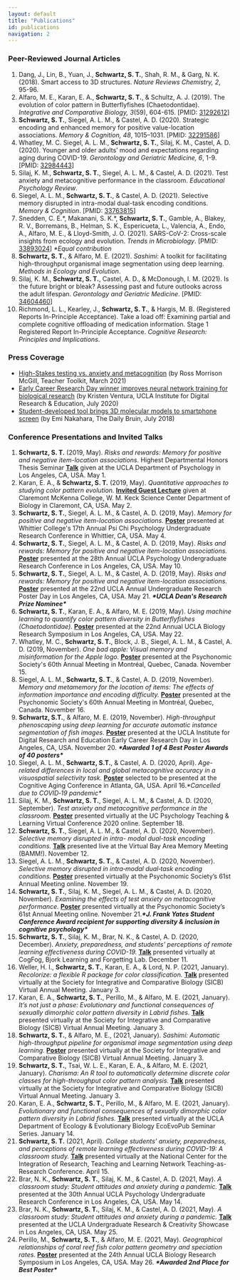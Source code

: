```yaml
---
layout: default
title: "Publications"
id: publications
navigation: 2
---
```


### Peer-Reviewed Journal Articles
<ol class="reversed">
    <li>Dang, J., Lin, B., Yuan, J., <strong>Schwartz, S. T.</strong>, Shah, R. M., & Garg, N. K. (2018). Smart access to 3D structures. <em>Nature Reviews Chemistry, 2</em>, 95-96. <a class="invisible" href="https://doi.org/10.1038/s41570-018-0021-y" target="_blank"><i class="ai ai-doi ai"></i></a> <a class="invisible" href="https://www.researchgate.net/profile/Shawn_Schwartz/publication/326039761_Smart_access_to_3D_structures/links/5eb4796aa6fdcc1f1dc8166e/Smart-access-to-3D-structures.pdf" target="_blank"><i class="fa fa-file-pdf-o"></i></a></li>
    <li>Alfaro, M. E., Karan, E. A., <strong>Schwartz, S. T.</strong>, & Schultz, A. J. (2019). The evolution of color pattern in Butterflyfishes (Chaetodontidae). <em>Integrative and Comparative Biology, 3</em>(59), 604-615. <a class="invisible" href="https://doi.org/10.1093/icb/icz119" target="_blank"><i class="ai ai-doi ai"></i></a> <a class="invisible" href="https://www.researchgate.net/profile/Shawn_Schwartz/publication/334441506_The_Evolution_of_Color_Pattern_in_Butterflyfishes_Chaetodontidae/links/5eb47c9392851cd50da12106/The-Evolution-of-Color-Pattern-in-Butterflyfishes-Chaetodontidae.pdf" target="_blank"><i class="fa fa-file-pdf-o"></i></a>[PMID: <a href="https://pubmed.ncbi.nlm.nih.gov/31292612/" target="_blank">31292612</a>]</li>
    <li><strong>Schwartz, S. T.</strong>, Siegel, A. L. M., & Castel, A. D. (2020). Strategic encoding and enhanced memory for positive value-location associations. <em>Memory & Cognition, 48</em>, 1015–1031. <a class="invisible" href="https://doi.org/10.3758/s13421-020-01034-4" target="_blank"><i class="ai ai-doi ai"></i></a> <a class="invisible" href="https://www.researchgate.net/profile/Shawn_Schwartz/publication/340626403_Strategic_encoding_and_enhanced_memory_for_positive_value-location_associations/links/5f1e8f6a45851515ef4d5bd6/Strategic-encoding-and-enhanced-memory-for-positive-value-location-associations.pdf" target="_blank"><i class="fa fa-file-pdf-o"></i></a> [PMID: <a href="https://pubmed.ncbi.nlm.nih.gov/32291586/" target="_blank">32291586</a>]</li>
    <li>Whatley, M. C. Siegel, A. L. M., <strong>Schwartz, S. T.</strong>, Silaj, K. M., Castel, A. D. (2020).  Younger and older adults’ mood and expectations regarding aging during COVID-19. <em>Gerontology and Geriatric Medicine, 6</em>, 1-9. <a class="invisible" href="https://doi.org/10.1177%2F2333721420960259" target="_blank"><i class="ai ai-doi ai"></i></a> <a class="invisible" href="https://journals.sagepub.com/doi/pdf/10.1177/2333721420960259" target="_blank"><i class="fa fa-file-pdf-o"></i></a> [PMID: <a href="https://pubmed.ncbi.nlm.nih.gov/32984443/" target="_blank">32984443</a>]</li>
    <li>Silaj, K. M., <strong>Schwartz, S. T.</strong>, Siegel, A. L. M., & Castel, A. D. (2021). Test anxiety and metacognitive performance in the classroom. <em>Educational Psychology Review</em>. <a class="invisible" href="https://doi.org/10.1007/s10648-021-09598-6" target="_blank"><i class="ai ai-doi ai"></i></a> <a class="invisible" href="https://www.researchgate.net/publication/350157412_Test_Anxiety_and_Metacognitive_Performance_in_the_Classroom" target="_blank"><i class="fa fa-file-pdf-o"></i></a></li>
    <li>Siegel, A. L. M., <strong>Schwartz, S. T.</strong>, & Castel, A. D. (2021). Selective memory disrupted in intra-modal dual-task encoding conditions. <em>Memory & Cognition</em>. <a class="invisible" href="https://doi.org/10.3758/s13421-021-01166-1" target="_blank"><i class="ai ai-doi ai"></i></a> <a class="invisible" href="https://www.researchgate.net/publication/350358408_Selective_memory_disrupted_in_intra-modal_dual-task_encoding_conditions" target="_blank"><i class="fa fa-file-pdf-o"></i></a>[PMID: <a href="https://pubmed.ncbi.nlm.nih.gov/33763815/" target="_blank">33763815</a>]</li>
    <li>Snedden, C. E.*, Makanani, S. K.*, <strong>Schwartz, S. T.</strong>, Gamble, A., Blakey, R. V., Borremans, B., Helman, S. K., Espericueta, L., Valencia, A., Endo, A., Alfaro, M. E., & Lloyd-Smith, J. O. (2021). SARS-CoV-2: Cross-scale insights from ecology and evolution. <em>Trends in Microbiology</em>. <a class="invisible" href="http://dx.doi.org/10.1016/j.tim.2021.03.013" target="_blank"><i class="ai ai-doi ai"></i></a> <a class="invisible" href="https://www.researchgate.net/publication/350415869_SARS-CoV-2_Cross-scale_Insights_from_Ecology_and_Evolution" target="_blank"><i class="fa fa-file-pdf-o"></i></a> [PMID: <a href="https://pubmed.ncbi.nlm.nih.gov/33893024/" target="_blank">33893024</a>]<em> *Equal contribution</em></li>
    <li><strong>Schwartz, S. T.</strong>, & Alfaro, M. E. (2021). <em>Sashimi</em>: A toolkit for facilitating high-throughput organismal image segmentation using deep learning. <em>Methods in Ecology and Evolution</em>. <a class="invisible" href="https://doi.org/10.1111/2041-210X.13712" target="_blank"><i class="ai ai-doi ai"></i></a> <a class="invisible" href="https://www.researchgate.net/publication/354405611_Sashimi_A_toolkit_for_facilitating_high-throughput_organismal_image_segmentation_using_deep_learning" target="_blank"><i class="fa fa-file-pdf-o"></i></a></li>
    <li>Silaj, K. M., <strong>Schwartz, S. T.</strong>, Castel, A. D., & McDonough, I. M. (2021). Is the future bright or bleak? Assessing past and future outlooks across the adult lifespan. <em>Gerontology and Geriatric Medicine</em>. <a class="invisible" href="https://doi.org/10.1177/23337214211046080" target="_blank"><i class="ai ai-doi ai"></i></a> <a class="invisible" href="https://www.researchgate.net/publication/354888016_Is_the_Future_Bright_or_Bleak_Assessing_Past_and_Future_Outlooks_Across_the_Adult_Lifespan" target="_blank"><i class="fa fa-file-pdf-o"></i></a> [PMID: <a href="https://pubmed.ncbi.nlm.nih.gov/34604460/" target="_blank">34604460</a>]</li>
    <li>Richmond, L. L., Kearley, J., <strong>Schwartz, S. T.</strong>, & Hargis, M. B. (Registered Reports In-Principle Acceptance). Take a load off: Examining partial and complete cognitive offloading of medication information. Stage 1 Registered Report In-Principle Acceptance. <em>Cognitive Research: Principles and Implications</em>.</li>
</ol>

### Press Coverage
 - [High-Stakes testing vs. anxiety and metacognition](https://www.teachertoolkit.co.uk/2021/03/30/test-anxiety/) (by Ross Morrison McGill, Teacher Toolkit, March 2021)
 - [Early Career Research Day winner improves neural network training for biological research](https://idre.ucla.edu/featured/early-career-research-day-winner-improves-neural-network-training-for-biological-research) (by Kristen Ventura, UCLA Institute for Digital Research &amp; Education, July 2020)
 - [Student-developed tool brings 3D molecular models to smartphone screen](https://dailybruin.com/2018/07/30/student-developed-tool-brings-3d-molecular-models-to-smartphone-screen/) (by Emi Nakahara, The Daily Bruin, July 2018)

### Conference Presentations and Invited Talks
<ol class="reversed">
    <li><strong>Schwartz, S. T.</strong> (2019, May). <em>Risks and rewards: Memory for positive and negative item-location associations.</em> Highest Departmental Honors Thesis Seminar <strong><u>Talk</u></strong> given at the UCLA Department of Psychology in Los Angeles, CA, USA. May 1.</li>
    <li>Karan, E. A., & <strong>Schwartz, S. T.</strong> (2019, May). <em>Quantitative approaches to studying color pattern evolution.</em> <strong><u>Invited Guest Lecture</u></strong> given at Claremont McKenna College, W. M. Keck Science Center Department of Biology in Claremont, CA, USA. May 2.</li>
    <li><strong>Schwartz, S. T.</strong>, Siegel, A. L. M., & Castel, A. D. (2019, May). <em>Memory for positive and negative item-location associations.</em> <strong><u>Poster</u></strong> presented at Whittier College's 17th Annual Psi Chi Psychology Undergraduate Research Conference in Whittier, CA, USA. May 4.</li>
    <li><strong>Schwartz, S. T.</strong>, Siegel, A. L. M., & Castel, A. D. (2019, May). <em>Risks and rewards: Memory for positive and negative item-location associations.</em> <strong><u>Poster</u></strong> presented at the 28th Annual UCLA Psychology Undergraduate Research Conference in Los Angeles, CA, USA. May 10.</li>
    <li><strong>Schwartz, S. T.</strong>, Siegel, A. L. M., & Castel, A. D. (2019, May). <em>Risks and rewards: Memory for positive and negative item-location associations.</em> <strong><u>Poster</u></strong> presented at the 22nd UCLA Annual Undergraduate Research Poster Day in Los Angeles, CA, USA. May 21. <strong><em>*UCLA Dean's Research Prize Nominee*</em></strong></li>
    <li><strong>Schwartz, S. T.</strong>, Karan, E. A., & Alfaro, M. E. (2019, May). <em>Using machine learning to quantify color pattern diversity in Butterflyfishes (Chaetodontidae).</em> <strong><u>Poster</u></strong> presented at the 22nd Annual UCLA Biology Research Symposium in Los Angeles, CA, USA. May 22.</li>
    <li>Whatley, M. C., <strong>Schwartz, S. T.</strong>, Block, J. B., Siegel, A. L. M., & Castel, A. D. (2019, November). <em>One bad apple: Visual memory and misinformation for the Apple logo.</em> <strong><u>Poster</u></strong> presented at the Psychonomic Society's 60th Annual Meeting in Montréal, Quebec, Canada. November 15.</li>
    <li>Siegel, A. L. M., <strong>Schwartz, S. T.</strong>, & Castel, A. D. (2019, November). <em>Memory and metamemory for the location of items: The effects of information importance and encoding difficulty.</em> <strong><u>Poster</u></strong> presented at the Psychonomic Society's 60th Annual Meeting in Montréal, Quebec, Canada. November 16.</li>
    <li><strong>Schwartz, S.T.</strong>, & Alfaro, M. E. (2019, November). <em>High-throughput phenoscaping using deep learning for accurate automatic instance segmentation of fish images.</em> <strong><u>Poster</u></strong> presented at the UCLA Institute for Digital Research and Education Early Career Research Day in Los Angeles, CA, USA. November 20. <strong><em>*Awarded 1 of 4 Best Poster Awards of 40 posters*</em></strong></li>
    <li>Siegel, A. L. M., <strong>Schwartz, S.T.</strong>, & Castel, A. D. (2020, April). <em>Age-related differences in local and global metacognitive accuracy in a visuospatial selectivity task.</em> <strong><u>Poster</u></strong> selected to be presented at the Cognitive Aging Conference in Atlanta, GA, USA. April 16.<em>*Cancelled due to COVID‐19 pandemic*</em></li>
    <li>Silaj, K. M., <strong>Schwartz, S. T.</strong>, Siegel, A. L. M., & Castel, A. D. (2020, September). <em>Test anxiety and metacognitive performance in the classroom.</em> <strong><u>Poster</u></strong> presented virtually at the UC Psychology Teaching & Learning Virtual Conference 2020 online. September 18.</li>
    <li><strong>Schwartz, S. T.</strong>, Siegel, A. L. M., & Castel, A. D. (2020, November). <em>Selective memory disrupted in intra- modal dual-task encoding conditions.</em> <strong><u>Talk</u></strong> presented live at the Virtual Bay Area Memory Meeting (BAMM!). November 12.</li>
    <li>Siegel, A. L. M., <strong>Schwartz, S. T.</strong>, & Castel, A. D. (2020, November). <em>Selective memory disrupted in intra‐modal dual‐task encoding conditions.</em> <strong><u>Poster</u></strong> presented virtually at the Psychonomic Society’s 61st Annual Meeting online. November 19.</li>
    <li><strong>Schwartz, S. T.</strong>, Silaj, K. M., Siegel, A. L. M., & Castel, A. D. (2020, November). <em>Examining the effects of test anxiety on metacognitive performance.</em> <strong><u>Poster</u></strong> presented virtually at the Psychonomic Society’s 61st Annual Meeting online. November 21.<strong><em>*J. Frank Yates Student Conference Award recipient for supporting diversity & inclusion in cognitive psychology*</em></strong></li>
    <li><strong>Schwartz, S. T.</strong>, Silaj, K. M., Brar, N. K., & Castel, A. D. (2020, December). <em>Anxiety, preparedness, and students’ perceptions of remote learning effectiveness during COVID-19.</em> <strong><u>Talk</u></strong> presented virtually at CogFog, Bjork Learning and Forgetting Lab. December 11.</li>
    <li>Weller, H. I., <strong>Schwartz, S. T.</strong>, Karan, E. A., & Lord, N. P. (2021, January). <em>Recolorize: a flexible R package for color classification.</em> <strong><u>Talk</u></strong> presented virtually at the Society for Integrative and Comparative Biology (SICB) Virtual Annual Meeting. January 3.</li>
    <li>Karan, E. A., <strong>Schwartz, S. T.</strong>, Perillo, M., & Alfaro, M. E. (2021, January). <em>It’s not just a phase: Evolutionary and functional consequences of sexually dimorphic color pattern diversity in Labrid fishes.</em> <strong><u>Talk</u></strong> presented virtually at the Society for Integrative and Comparative Biology (SICB) Virtual Annual Meeting. January 3.</li>
    <li><strong>Schwartz, S. T.</strong>, & Alfaro, M. E., (2021, January). <em>Sashimi: Automatic high-throughput pipeline for organismal image segmentation using deep learning.</em> <strong><u>Poster</u></strong> presented virtually at the Society for Integrative and Comparative Biology (SICB) Virtual Annual Meeting. January 3.</li>
    <li><strong>Schwartz, S. T.</strong>, Tsai, W. L. E., Karan, E. A., & Alfaro, M. E. (2021, January). <em>Charisma: An R tool to automatically determine discrete color classes for high-throughput color pattern analysis.</em> <strong><u>Talk</u></strong> presented virtually at the Society for Integrative and Comparative Biology (SICB) Virtual Annual Meeting. January 3.</li>
    <li>Karan, E. A., <strong>Schwartz, S. T.</strong>, Perillo, M., & Alfaro, M. E. (2021, January). <em>Evolutionary and functional consequences of sexually dimorphic color pattern diversity in Labrid fishes.</em> <strong><u>Talk</u></strong> presented virtually at the UCLA Department of Ecology & Evolutionary Biology EcoEvoPub Seminar Series. January 14.</li>
    <li><strong>Schwartz, S. T.</strong> (2021, April). <em>College students’ anxiety, preparedness, and perceptions of remote learning effectiveness during COVID-19: A classroom study.</em> <strong><u>Talk</u></strong> presented virtually at the National Center for the Integration of Research, Teaching and Learning Network Teaching-as-Research Conference. April 15.</li>
    <li>Brar, N. K., <strong>Schwartz, S. T.</strong>, Silaj, K. M., & Castel, A. D. (2021, May). <em>A classroom study: Student attitudes and anxiety during a pandemic.</em> <strong><u>Talk</u></strong> presented at the 30th Annual UCLA Psychology Undergraduate Research Conference in Los Angeles, CA, USA. May 14.</li>
    <li>Brar, N. K., <strong>Schwartz, S. T.</strong>, Silaj, K. M., & Castel, A. D. (2021, May). <em>A classroom study: Student attitudes and anxiety during a pandemic.</em> <strong><u>Talk</u></strong> presented at the UCLA Undergraduate Research & Creativity Showcase in Los Angeles, CA, USA. May 25.</li>
    <li>Perillo, M., <strong>Schwartz, S. T.</strong>, & Alfaro, M. E. (2021, May). <em>Geographical relationships of coral reef fish color pattern geometry and speciation rates.</em> <strong><u>Poster</u></strong> presented at the 24th Annual UCLA Biology Research Symposium in Los Angeles, CA, USA. May 26. <strong><em>*Awarded 2nd Place for Best Poster*</em></strong></li>
</ol>
